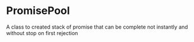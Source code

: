 # PromisePool
A class to created stack of promise that can be complete not instantly and without stop on first rejection 
